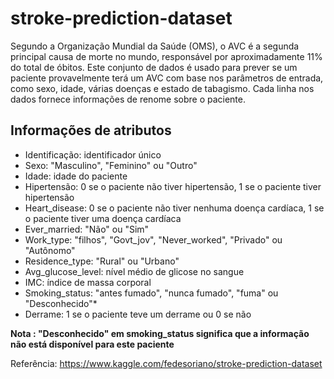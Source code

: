 # stroke-prediction-dataset
Segundo a Organização Mundial da Saúde (OMS), o AVC é a segunda principal causa de morte no mundo, responsável por aproximadamente 11% do total de óbitos.
Este conjunto de dados é usado para prever se um paciente provavelmente terá um AVC com base nos parâmetros de entrada, como sexo, idade, várias doenças e estado de tabagismo. Cada linha nos dados fornece informações de renome sobre o paciente.

## Informações de atributos
* Identificação: identificador único
* Sexo: "Masculino", "Feminino" ou "Outro"
* Idade: idade do paciente 
* Hipertensão: 0 se o paciente não tiver hipertensão, 1 se o paciente tiver hipertensão 
* Heart_disease: 0 se o paciente não tiver nenhuma doença cardíaca, 1 se o paciente tiver uma doença cardíaca 
* Ever_married: "Não" ou "Sim" 
* Work_type: "filhos", "Govt_jov", "Never_worked", "Privado" ou "Autônomo"
* Residence_type: "Rural" ou "Urbano" 
* Avg_glucose_level: nível médio de glicose no sangue 
* IMC: índice de massa corporal 
* Smoking_status: "antes fumado", "nunca fumado", "fuma" ou "Desconhecido"*
* Derrame: 1 se o paciente teve um derrame ou 0 se não

**Nota : "Desconhecido" em smoking_status significa que a informação não está disponível para este paciente**

Referência: https://www.kaggle.com/fedesoriano/stroke-prediction-dataset
